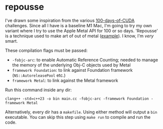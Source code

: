 # repousse

I've drawn some inspiration from the various [100-days-of-CUDA](https://github.com/hkproj/100-days-of-gpu/blob/main/CUDA.md) challenges. Since all I have is a baseline M1 Mac, I'm going to try my own variant where I try to use the Apple Metal API for 100 or so days. 'Repousse' is a technique used to make art of out of metal ([example](https://en.wikipedia.org/wiki/Repouss%C3%A9_and_chasing#/media/File:Mildenhall_treasure_great_dish_british_museum.JPG)). I know, I'm _very_ smart.

These compilation flags must be passed:
- `-fobjc-arc`: to enable Automatic Reference Counting; needed to manage the memory of the underlying Obj-C objects used by Metal
- `framework Foundation`: to link against Foundation framework (`NS::AutoreleasePool` etc.)
- `framework Metal`: to link against the Metal framework

Run this command inside any dir:

```Shell
clang++ -std=c++23 -o bin main.cc -fobjc-arc -framework Foundation -framework Metal
```

Alternatively, every dir has a `makefile`. Using either method will output a `bin` executable. You can skip this step using `make run` to compile and run the code.
